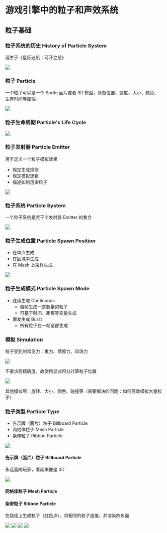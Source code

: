 # 游戏引擎中的粒子和声效系统

## 粒子基础

### 粒子系统的历史 History of Particle System

诞生于《星际迷航：可汗之怒》

![](attachments/Pasted%20image%2020220704181537.png)

### 粒子 Particle

一个粒子可以是一个 Sprite 面片或者 3D 模型，具备位置、速度、大小、颜色、生存时间等属性。

![](attachments/Pasted%20image%2020220704181718.png)

### 粒子生命周期 Particle's Life Cycle

![](attachments/Pasted%20image%2020220704181733.png)

### 粒子发射器 Particle Emitter

用于定义一个粒子模拟效果
- 规定生成规则
- 规定模拟逻辑
- 描述如何渲染粒子

![](attachments/Pasted%20image%2020220704183258.png)

### 粒子系统 Particle System

一个粒子系统是若干个发射器 Emitter 的集合

![](attachments/Pasted%20image%2020220704183435.png)

### 粒子生成位置 Particle Spawn Position

- 在单点生成
- 在区域中生成
- 在 Mesh 上采样生成

![](attachments/Pasted%20image%2020220704183559.png)

### 粒子生成模式 Particle Spawn Mode

- 连续生成 Continuous
	- 每帧生成一定数量的粒子
	- 可基于时间、距离等变量生成
- 爆发生成 Burst
	- 所有粒子在一帧全部生成

### 模拟 Simulation

粒子受到的常见力：重力、摩擦力、风场力

![](attachments/Pasted%20image%2020220704183930.png)

不要求高精确度，故使用显式积分计算粒子位置

![](attachments/Pasted%20image%2020220704184037.png)

其他模拟项：旋转、大小、颜色、碰撞等（需要解决的问题：如何高效模拟大量粒子）

### 粒子类型 Particle Type

- 告示牌（面片）粒子 Billboard Particle
- 网格体粒子 Mesh Particle
- 条带粒子 Ribbon Particle

![](attachments/Pasted%20image%2020220704184522.png)

#### 告示牌（面片）粒子 Billboard Particle

永远面向玩家，看起来像是 3D

![](attachments/Pasted%20image%2020220704184717.png)

#### 网格体粒子 Mesh Particle

#### 条带粒子 Ribbon Particle

在路径上生成粒子（红色点），将相邻的粒子连接，并渲染四角面

![](attachments/Pasted%20image%2020220704184907.png)
![](attachments/Pasted%20image%2020220704185058.png)
![](attachments/Pasted%20image%2020220704185150.png)
![](attachments/Pasted%20image%2020220704185208.png)
